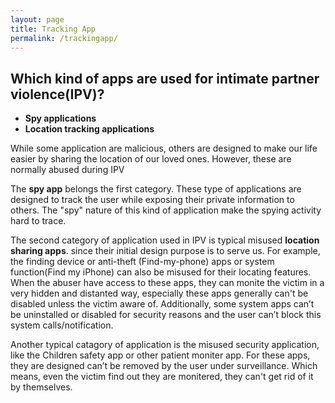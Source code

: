 ```yaml
---
layout: page
title: Tracking App
permalink: /trackingapp/
---
```


<h2>Which kind of apps are used for intimate partner violence(IPV)?</h2>

- <strong>Spy applications</strong>
- <strong>Location tracking applications</strong>

While some application are malicious, others are designed to make our life easier by sharing the location of our loved ones. However, these are normally abused during IPV<br>

The <strong>spy app</strong> belongs the first category. These type of applications are designed to track the user while exposing their private information to others. The "spy" nature of this kind of application make the spying activity hard to trace.

The second category of application used in IPV is typical misused <strong>location sharing apps</strong>. since their initial design purpose is to serve us. For example, the finding device or anti-theft (Find-my-phone) apps or system function(Find my iPhone) can also be misused for their locating features. When the abuser have access to these apps, they can monite the victim in a very hidden and distanted way, especially these apps generally can't be disabled unless the victim aware of. Additionally, some system apps can’t be uninstalled or disabled for security reasons and the user can’t block this system calls/notification.<br>

Another typical catagory of application is the misused security application, like the Children safety app or other patient moniter app.  For these apps, they are designed can’t be removed by the user under surveillance. Which means, even the victim find out they are monitered, they can't get rid of it by themselves.

